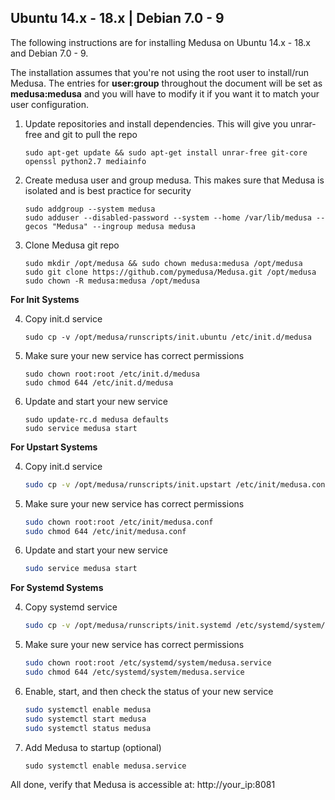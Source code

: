 ## Ubuntu 14.x - 18.x | Debian 7.0 - 9
The following instructions are for installing Medusa on Ubuntu 14.x - 18.x and Debian 7.0 - 9.

The installation assumes that you're not using the root user to install/run Medusa. The entries for **user:group** throughout the document will be set as **medusa:medusa** and you will have to modify it if you want it to match your user configuration.

1. Update repositories and install dependencies.
    This will give you unrar-free and git to pull the repo
 
   ```
   sudo apt-get update && sudo apt-get install unrar-free git-core openssl python2.7 mediainfo
   ```

2. Create medusa user and group medusa.
    This makes sure that Medusa is isolated and is best practice for security
   
    ```
    sudo addgroup --system medusa
    sudo adduser --disabled-password --system --home /var/lib/medusa --gecos "Medusa" --ingroup medusa medusa
    ```
   
3. Clone Medusa git repo
 
    ```
    sudo mkdir /opt/medusa && sudo chown medusa:medusa /opt/medusa
    sudo git clone https://github.com/pymedusa/Medusa.git /opt/medusa
    sudo chown -R medusa:medusa /opt/medusa
    ```

**For Init Systems**
	
4. Copy init.d service
 
    ```
    sudo cp -v /opt/medusa/runscripts/init.ubuntu /etc/init.d/medusa
    ```
 
5. Make sure your new service has correct permissions
 
    ```
    sudo chown root:root /etc/init.d/medusa
    sudo chmod 644 /etc/init.d/medusa
    ```
 
6. Update and start your new service
   
    ```
    sudo update-rc.d medusa defaults
    sudo service medusa start
    ```
	
**For Upstart Systems**

4. Copy init.d service
    ```bash
    sudo cp -v /opt/medusa/runscripts/init.upstart /etc/init/medusa.conf
    ```

5. Make sure your new service has correct permissions
    ```bash
    sudo chown root:root /etc/init/medusa.conf
    sudo chmod 644 /etc/init/medusa.conf
    ```

6. Update and start your new service
    ```bash
    sudo service medusa start
    ```

**For Systemd Systems**

4. Copy systemd service
    ```bash
    sudo cp -v /opt/medusa/runscripts/init.systemd /etc/systemd/system/medusa.service
    ```
 
5. Make sure your new service has correct permissions
    ```bash
    sudo chown root:root /etc/systemd/system/medusa.service
    sudo chmod 644 /etc/systemd/system/medusa.service
    ```
 
6. Enable, start, and then check the status of your new service
    ```bash
    sudo systemctl enable medusa
    sudo systemctl start medusa
    sudo systemctl status medusa
    ```

7. Add Medusa to startup (optional)
    ```
    sudo systemctl enable medusa.service
    ```

All done, verify that Medusa is accessible at: http://your_ip:8081